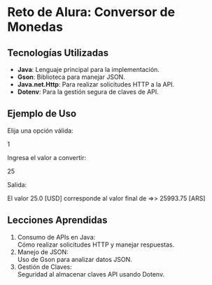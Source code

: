 # Reto de Alura: Conversor de Monedas
## Tecnologías Utilizadas
- **Java**: Lenguaje principal para la implementación.
- **Gson**: Biblioteca para manejar JSON.
- **Java.net.Http**: Para realizar solicitudes HTTP a la API.
- **Dotenv**: Para la gestión segura de claves de API.
## Ejemplo de Uso
<p>Elija una opción válida:</p>
<p>1</p>
<p>Ingresa el valor a convertir:</p>
<p>25</p>
<p>Salida:</p>
<p>El valor 25.0 [USD] corresponde al valor final de =>> 25993.75 [ARS]</p>
<h2>Lecciones Aprendidas</h2>
<ol>
   <li>Consumo de APIs en Java: <br> Cómo realizar solicitudes HTTP y manejar respuestas.</li>
   <li>Manejo de JSON: <br> Uso de Gson para analizar datos JSON.</li>
   <li>Gestión de Claves: <br> Seguridad al almacenar claves API usando Dotenv.</li>
</ol>
